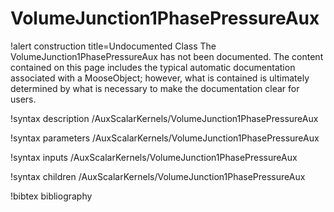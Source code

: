<!-- MOOSE Documentation Stub: Remove this when content is added. -->

# VolumeJunction1PhasePressureAux

!alert construction title=Undocumented Class
The VolumeJunction1PhasePressureAux has not been documented. The content contained on this page includes the
typical automatic documentation associated with a MooseObject; however, what is contained is
ultimately determined by what is necessary to make the documentation clear for users.

!syntax description /AuxScalarKernels/VolumeJunction1PhasePressureAux

!syntax parameters /AuxScalarKernels/VolumeJunction1PhasePressureAux

!syntax inputs /AuxScalarKernels/VolumeJunction1PhasePressureAux

!syntax children /AuxScalarKernels/VolumeJunction1PhasePressureAux

!bibtex bibliography
